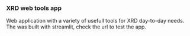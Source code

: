 ### XRD web tools app

Web application with a variety of usefull tools for XRD day-to-day needs. The was built with streamlit, check the url to test the app.
